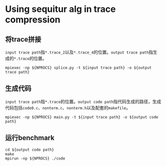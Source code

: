 # Using sequitur alg in trace compression

## 将trace拼接

`input trace path`指`*.trace_2`以及`*.trace_4`的位置。`output trace path`指生成的`*.trace`的位置。

```
mpiexec -np ${NPROCS} splice.py -t ${input trace path} -o ${output trace path}
```

## 生成代码

`input trace path`指`*.trace`的位置。`output code path`指代码生成的路径，生成代码包括`code0.c`、`nonterm.c`、`nonterm.h`以及配套的`makefile`。

```
mpiexec -np ${NPROCS} main.py -t ${input trace path} -o ${output code path}
```

## 运行benchmark

```
cd ${output code path}
make
mpirun -np ${NPROCS} ./code
```
